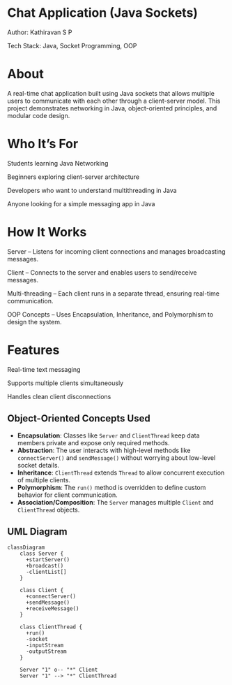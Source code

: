 # Chat Application (Java Sockets)

Author: Kathiravan S P

Tech Stack: Java, Socket Programming, OOP

# About

A real-time chat application built using Java sockets that allows multiple users to communicate with each other through a client-server model. This project demonstrates networking in Java, object-oriented principles, and modular code design.

# Who It’s For

Students learning Java Networking

Beginners exploring client-server architecture

Developers who want to understand multithreading in Java

Anyone looking for a simple messaging app in Java

# How It Works

Server – Listens for incoming client connections and manages broadcasting messages.

Client – Connects to the server and enables users to send/receive messages.

Multi-threading – Each client runs in a separate thread, ensuring real-time communication.

OOP Concepts – Uses Encapsulation, Inheritance, and Polymorphism to design the system.

# Features

Real-time text messaging

Supports multiple clients simultaneously

Handles clean client disconnections

## Object-Oriented Concepts Used

- **Encapsulation**: Classes like `Server` and `ClientThread` keep data members private and expose only required methods.
- **Abstraction**: The user interacts with high-level methods like `connectServer()` and `sendMessage()` without worrying about low-level socket details.
- **Inheritance**: `ClientThread` extends `Thread` to allow concurrent execution of multiple clients.
- **Polymorphism**: The `run()` method is overridden to define custom behavior for client communication.
- **Association/Composition**: The `Server` manages multiple `Client` and `ClientThread` objects.


## UML Diagram

```mermaid
classDiagram
    class Server {
      +startServer()
      +broadcast()
      -clientList[]
    }

    class Client {
      +connectServer()
      +sendMessage()
      +receiveMessage()
    }

    class ClientThread {
      +run()
      -socket
      -inputStream
      -outputStream
    }

    Server "1" o-- "*" Client
    Server "1" --> "*" ClientThread

